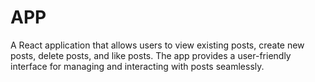 # APP
A React application that allows users to view existing posts, create new posts, delete posts, and like posts. The app provides a user-friendly interface for managing and interacting with posts seamlessly.
